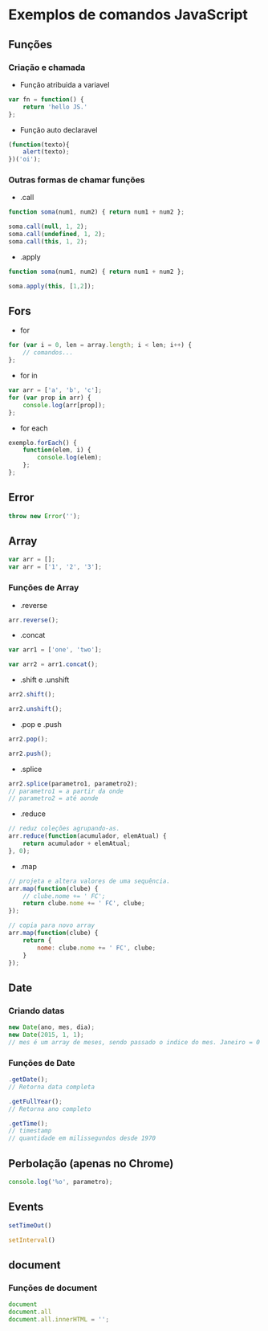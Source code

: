 # Exemplos de comandos JavaScript

## Funções

### Criação e chamada

* Função atribuida a variavel
```javascript
var fn = function() {
	return 'hello JS.'
};
```

* Função auto declaravel
```javascript
(function(texto){
	alert(texto);
})('oi');
```

### Outras formas de chamar funções

* .call
```javascript
function soma(num1, num2) { return num1 + num2 };

soma.call(null, 1, 2);
soma.call(undefined, 1, 2);
soma.call(this, 1, 2);
```

* .apply
```javascript
function soma(num1, num2) { return num1 + num2 };

soma.apply(this, [1,2]);
```
## Fors

* for
```javascript
for (var i = 0, len = array.length; i < len; i++) {
	// comandos...
};
```

* for in

```javascript
var arr = ['a', 'b', 'c'];
for (var prop in arr) {
	console.log(arr[prop]);
};
```

* for each
```javascript
exemplo.forEach() {
	function(elem, i) {
		console.log(elem);
	};
};
```

## Error

```javascript
throw new Error('');
```

## Array

```javascript
var arr = [];
var arr = ['1', '2', '3'];
```

### Funções de Array

* .reverse

```javascript
arr.reverse();
```
* .concat

```javascript
var arr1 = ['one', 'two'];

var arr2 = arr1.concat();
```

* .shift e .unshift

```javascript
arr2.shift();

arr2.unshift();
```

* .pop e .push

```javascript
arr2.pop();

arr2.push();
```

* .splice

```javascript
arr2.splice(parametro1, parametro2);
// parametro1 = a partir da onde 
// parametro2 = até aonde
```
* .reduce

```javascript
// reduz coleções agrupando-as.
arr.reduce(function(acumulador, elemAtual) {
	return acumulador + elemAtual;
}, 0);
```

* .map

```javascript
// projeta e altera valores de uma sequência.
arr.map(function(clube) {
	// clube.nome += ' FC';
	return clube.nome += ' FC', clube;
});

// copia para novo array
arr.map(function(clube) {
	return {
		nome: clube.nome += ' FC', clube;
	}
});
```

## Date

### Criando datas

```javascript
new Date(ano, mes, dia);
new Date(2015, 1, 1);
// mes é um array de meses, sendo passado o indice do mes. Janeiro = 0
```


### Funções de Date

```javascript
.getDate();
// Retorna data completa

.getFullYear();
// Retorna ano completo

.getTime();
// timestamp
// quantidade em milissegundos desde 1970
```

## Perbolação (apenas no Chrome)

```javascript
console.log('%o', parametro);
```

## Events

```javascript
setTimeOut()

setInterval()
```
## document

### Funções de document

```javascript
document
document.all
document.all.innerHTML = '';
```